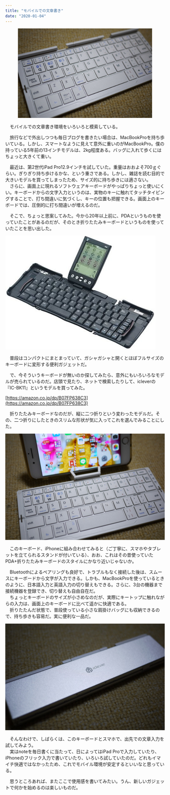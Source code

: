 ```yaml
---
title: "モバイルでの文章書き"
date: "2020-01-04"
---
```


<figure>

![](assets/ndc7281d70685_c14e0d5968204ea1c9cbd771284237fa.jpeg)

</figure>

　モバイルでの文章書き環境をいろいろと模索している。

　旅行などで外出しつつも毎日ブログを書きたい場合は、MacBookProを持ち歩いている。しかし、スマートなように見えて意外に重いのがMacBookPro。僕の持っている5年前の13インチモデルは、2kg程度ある。バッグに入れて歩くにはちょっと大きくて重い。

　最近は、第2世代iPad Pro12.9インチを試していた。重量はおおよそ700ｇぐらい。ぎりぎり持ち歩けるかな、という重さである。しかし、雑誌を読む目的で大きいモデルを買ってしまったため、サイズ的に持ち歩きには適さない。  
　さらに、画面上に現れるソフトウェアキーボードがやっぱりちょっと使いにくい。キーボードからの文字入力というのは、実物のキーに触れてタッチタイピングすることで、打ち間違いに気づくし、キーの位置も把握できる。画面上のキーボードでは、圧倒的に打ち間違いが増えるのだ。

　そこで、ちょっと思案してみた。今から20年以上前に、PDAというものを使っていたことがあるのだが、そのとき折りたたみキーボードというものを使っていたことを思い出した。

![画像1](assets/ndc7281d70685_picture_pc_eccbfae99a538d6f8ea1f0d7e8744bf7.jpg)

　普段はコンパクトにまとまっていて、ガシャガシャと開くとほぼフルサイズのキーボードに変形する便利ガジェットだ。

　で、今そういうキーボードが無いのか探してみたら、意外にもいろいろなモデルが売られているのだ。店頭で見たり、ネットで検索したりして、icleverの『IC-BK11』というモデルを買ってみた。

[https://amazon.co.jp/dp/B07FP638C3](https://amazon.co.jp/dp/B07FP638C3)

　折りたたみキーボードなのだが、縦に二つ折りという変わったモデルだ。その、二つ折りにしたときのスリムな形状が気に入ってこれを選んでみることにした。

![画像3](assets/ndc7281d70685_picture_pc_10be5fe116fef6035299a3b5dee85af2.jpg)

　このキーボード、iPhoneに組み合わせてみると（ご丁寧に、スマホやタブレットを立てられるスタンドが付いている）、おお、これはその昔使っていたPDA+折りたたみキーボードのスタイルにかなり近いじゃないか。

　Bluetoothによるペアリングも良好で、トラブルもなく接続した後は、スムースにキーボードから文字が入力できる。しかも、MacBookProを使っているときのように、日本語入力と英語入力の切り替えもできる。さらに、3台の機器まで接続機器を登録でき、切り替えも自由自在だ。  
　ちょっとキーボードのサイズが小さめなのだが、実際にキートップに触れながらの入力は、画面上のキーボードに比べて遥かに快適である。  
　折りたたんだ状態で、普段使っている小さな肩掛けバッグにも収納できるので、持ち歩きも容易だ。実に便利な一品だ。

![画像3](assets/ndc7281d70685_picture_pc_5567cb49afad21f1ef7bdbe31b4fc386.jpg)

　そんなわけで、しばらくは、このキーボードとスマホで、出先での文章入力を試してみよう。  
　実はnoteを毎日書くに当たって、日によってはiPad Proで入力していたり、iPhoneのフリック入力で書いていたり、いろいろ試していたのだ。どれもイマイチ快適ではなかったため、これでモバイル環境が安定するといいなと思っている。

　思うところあれば、またここで使用感を書いてみたい。うん、新しいガジェットで何かを始めるのは楽しいものだ。
